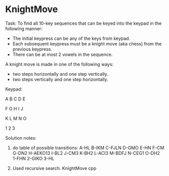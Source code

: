 KnightMove
==========

Task:
To find all 10-key sequences that can be keyed into the keypad in the following manner:
- The initial keypress can be any of the keys from keypad.
- Each subsequent keypress must be a knight move (aka chess) from the previous keypress.  
- There can be at most 2 vowels in the sequence.

A knight move is made in one of the following ways:
- two steps horizontally and one step vertically.
- two steps vertically and one step horizontally.

Keypad:

A B C D E 

F G H I J

K L M N O

  1 2 3
  

Solution notes:
1) do table of possible transitions:
A-HL
B-IKM
C-FJLN
D-GMO
E-HN
F-CM
G-DN2
H-AEKO13
I-BL2
J-CM3
K-BH2
L-ACI3
M-BDFJ
N-CEG1
O-DH2
1-FHN
2-GIKO
3-HL

2) Used recursive search.
KnightMove cpp 